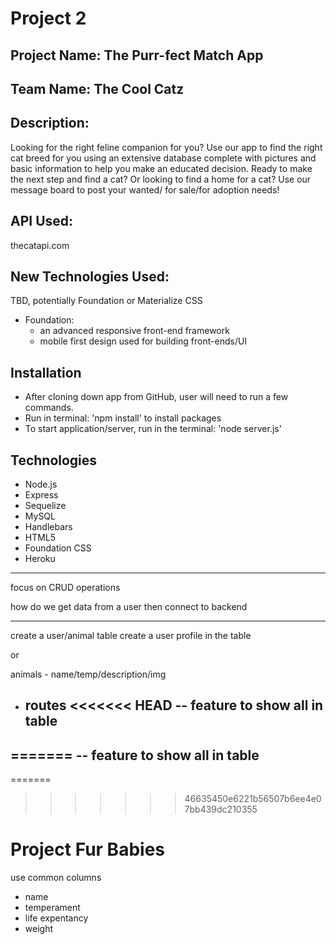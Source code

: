 # Project 2

## Project Name: The Purr-fect Match App

## Team Name: The Cool Catz

## Description:

Looking for the right feline companion for you? Use our app to find the right cat breed for you using
an extensive database complete with pictures and basic information to help you make an educated decision. Ready to
make the next step and find a cat? Or looking to find a home for a cat? Use our message board to post your wanted/
for sale/for adoption needs!

## API Used:

thecatapi.com

## New Technologies Used:

TBD, potentially Foundation or Materialize CSS

- Foundation:
  - an advanced responsive front-end framework
  - mobile first design used for building front-ends/UI

## Installation

- After cloning down app from GitHub, user will need to run a few commands.
- Run in terminal: 'npm install' to install packages
- To start application/server, run in the terminal: 'node server.js'

## Technologies

- Node.js
- Express
- Sequelize
- MySQL
- Handlebars
- HTML5
- Foundation CSS
- Heroku

---

focus on CRUD operations

how do we get data from a user then connect to backend

---

create a user/animal table
create a user profile in the table

or

animals - name/temp/description/img

- routes
<<<<<<< HEAD
  -- feature to show all in table
  --
=======
-- feature to show all in table
-- 









=======
>>>>>>> 46635450e6221b56507b6ee4e07bb439dc210355

# Project Fur Babies

use common columns

- name
- temperament
- life expentancy
- weight
